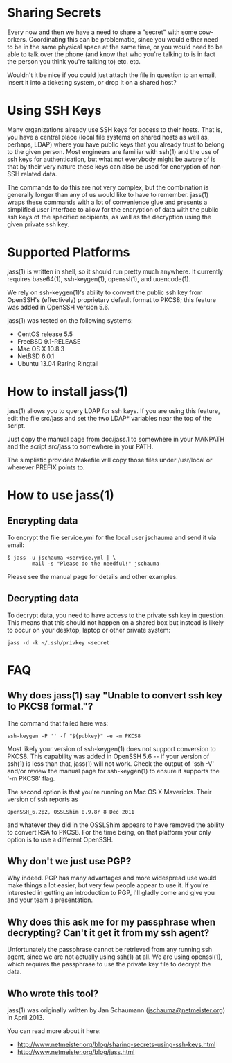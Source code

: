 Sharing Secrets
===============
Every now and then we have a need to share a "secret" with some
cow-orkers.  Coordinating this can be problematic, since you would either
need to be in the same physical space at the same time, or you would need
to be able to talk over the phone (and know that who you're talking to is
in fact the person you think you're talking to) etc. etc.

Wouldn't it be nice if you could just attach the file in question to an
email, insert it into a ticketing system, or drop it on a shared host?

Using SSH Keys
==============
Many organizations already use SSH keys for access to their hosts. That is,
you have a central place (local file systems on shared hosts as well as,
perhaps, LDAP) where you have public keys that you already trust to belong
to the given person.  Most engineers are familiar with ssh(1) and the use
of ssh keys for authentication, but what not everybody might be aware of
is that by their very nature these keys can also be used for encryption of
non-SSH related data.

The commands to do this are not very complex, but the combination is
generally longer than any of us would like to have to remember.  jass(1)
wraps these commands with a lot of convenience glue and presents a
simplified user interface to allow for the encryption of data with the
public ssh keys of the specified recipients, as well as the decryption
using the given private ssh key.


Supported Platforms
===================
jass(1) is written in shell, so it should run pretty much anywhere. It
currently requires base64(1), ssh-keygen(1), openssl(1), and uuencode(1).

We rely on ssh-keygen(1)'s ability to convert the public ssh key from
OpenSSH's (effectively) proprietary default format to PKCS8; this feature
was added in OpenSSH version 5.6.

jass(1) was tested on the following systems:

- CentOS release 5.5
- FreeBSD 9.1-RELEASE
- Mac OS X 10.8.3
- NetBSD 6.0.1
- Ubuntu 13.04 Raring Ringtail


How to install jass(1)
======================
jass(1) allows you to query LDAP for ssh keys.  If you are using this
feature, edit the file src/jass and set the two LDAP* variables near
the top of the script.


Just copy the manual page from doc/jass.1 to somewhere in your MANPATH and
the script src/jass to somewhere in your PATH.

The simplistic provided Makefile will copy those files under /usr/local or
wherever PREFIX points to.


How to use jass(1)
==================

Encrypting data
---------------
To encrypt the file service.yml for the local user jschauma and send it
via email:

    $ jass -u jschauma <service.yml | \
            mail -s "Please do the needful!" jschauma

Please see the manual page for details and other examples.

Decrypting data
---------------

To decrypt data, you need to have access to the private ssh key in
question. This means that this should not happen on a shared box but
instead is likely to occur on your desktop, laptop or other private
system:

    jass -d -k ~/.ssh/privkey <secret

FAQ
===

Why does jass(1) say "Unable to convert ssh key to PKCS8 format."?
------------------------------------------------------------------
The command that failed here was:

    ssh-keygen -P '' -f "${pubkey}" -e -m PKCS8

Most likely your version of ssh-keygen(1) does not support conversion to
PKCS8.  This capability was added in OpenSSH 5.6 -- if your version of
ssh(1) is less than that, jass(1) will not work.  Check the output of 'ssh
-V' and/or review the manual page for ssh-keygen(1) to ensure it supports
the '-m PKCS8' flag.

The second option is that you're running on Mac OS X Mavericks.  Their
version of ssh reports as

    OpenSSH_6.2p2, OSSLShim 0.9.8r 8 Dec 2011

and whatever they did in the OSSLShim appears to have removed the ability
to convert RSA to PKCS8.  For the time being, on that platform your only
option is to use a different OpenSSH.


Why don't we just use PGP?
--------------------------
Why indeed. PGP has many advantages and more widespread use would make
things a lot easier, but very few people appear to use it. If you're
interested in getting an introduction to PGP, I'll gladly come and give
you and your team a presentation.

Why does this ask me for my passphrase when decrypting? Can't it get it from my ssh agent?
------------------------------------------------------------------------------------------
Unfortunately the passphrase cannot be retrieved from any running ssh
agent, since we are not actually using ssh(1) at all. We are using
openssl(1), which requires the passphrase to use the private key file to
decrypt the data.

Who wrote this tool?
--------------------
jass(1) was originally written by Jan Schaumann (jschauma@netmeister.org) in
April 2013.

You can read more about it here:
* http://www.netmeister.org/blog/sharing-secrets-using-ssh-keys.html
* http://www.netmeister.org/blog/jass.html
